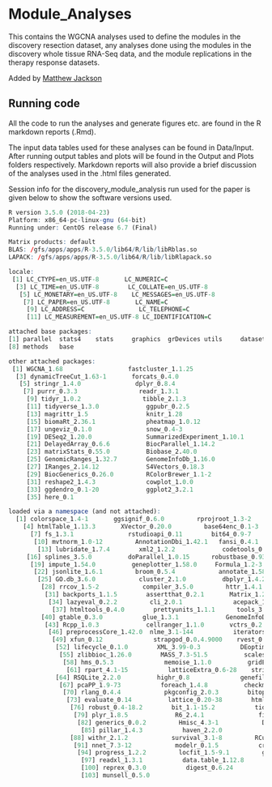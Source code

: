 # Module_Analyses

This contains the WGCNA analyses used to define the modules in the discovery resection dataset, any analyses done using the modules in the discovery whole tissue RNA-Seq data, and the module replications in the therapy response datasets.

Added by [Matthew Jackson](https://github.com/microbialman)

## Running code

All the code to run the analyses and generate figures etc. are found in the R markdown reports (.Rmd).

The input data tables used for these analyses can be found in Data/Input.
After running output tables and plots will be found in the Output and Plots folders respectively.
Markdown reports will also provide a brief discussion of the analyses used in the .html files generated.

Session info for the discovery_module_analysis run used for the paper is given below to show the software versions used.


```r
R version 3.5.0 (2018-04-23)
Platform: x86_64-pc-linux-gnu (64-bit)
Running under: CentOS release 6.7 (Final)

Matrix products: default
BLAS: /gfs/apps/apps/R-3.5.0/lib64/R/lib/libRblas.so
LAPACK: /gfs/apps/apps/R-3.5.0/lib64/R/lib/libRlapack.so

locale:
 [1] LC_CTYPE=en_US.UTF-8       LC_NUMERIC=C
  [3] LC_TIME=en_US.UTF-8        LC_COLLATE=en_US.UTF-8
   [5] LC_MONETARY=en_US.UTF-8    LC_MESSAGES=en_US.UTF-8
    [7] LC_PAPER=en_US.UTF-8       LC_NAME=C
     [9] LC_ADDRESS=C               LC_TELEPHONE=C
     [11] LC_MEASUREMENT=en_US.UTF-8 LC_IDENTIFICATION=C

attached base packages:
[1] parallel  stats4    stats     graphics  grDevices utils     datasets
[8] methods   base

other attached packages:
 [1] WGCNA_1.68                  fastcluster_1.1.25
  [3] dynamicTreeCut_1.63-1       forcats_0.4.0
   [5] stringr_1.4.0               dplyr_0.8.4
    [7] purrr_0.3.3                 readr_1.3.1
     [9] tidyr_1.0.2                 tibble_2.1.3
     [11] tidyverse_1.3.0             ggpubr_0.2.5
     [13] magrittr_1.5                knitr_1.28
     [15] biomaRt_2.36.1              pheatmap_1.0.12
     [17] ungeviz_0.1.0               snow_0.4-3
     [19] DESeq2_1.20.0               SummarizedExperiment_1.10.1
     [21] DelayedArray_0.6.6          BiocParallel_1.14.2
     [23] matrixStats_0.55.0          Biobase_2.40.0
     [25] GenomicRanges_1.32.7        GenomeInfoDb_1.16.0
     [27] IRanges_2.14.12             S4Vectors_0.18.3
     [29] BiocGenerics_0.26.0         RColorBrewer_1.1-2
     [31] reshape2_1.4.3              cowplot_1.0.0
     [33] ggdendro_0.1-20             ggplot2_3.2.1
     [35] here_0.1

loaded via a namespace (and not attached):
  [1] colorspace_1.4-1       ggsignif_0.6.0         rprojroot_1.3-2
    [4] htmlTable_1.13.3       XVector_0.20.0         base64enc_0.1-3
      [7] fs_1.3.1               rstudioapi_0.11        bit64_0.9-7
       [10] mvtnorm_1.0-12         AnnotationDbi_1.42.1   fansi_0.4.1
        [13] lubridate_1.7.4        xml2_1.2.2             codetools_0.2-16
	 [16] splines_3.5.0          doParallel_1.0.15      robustbase_0.93-5
	  [19] impute_1.54.0          geneplotter_1.58.0     Formula_1.2-3
	   [22] jsonlite_1.6.1         broom_0.5.4            annotate_1.58.0
	    [25] GO.db_3.6.0            cluster_2.1.0          dbplyr_1.4.2
	     [28] rrcov_1.5-2            compiler_3.5.0         httr_1.4.1
	      [31] backports_1.1.5        assertthat_0.2.1       Matrix_1.2-18
	       [34] lazyeval_0.2.2         cli_2.0.1              acepack_1.4.1
	        [37] htmltools_0.4.0        prettyunits_1.1.1      tools_3.5.0
		 [40] gtable_0.3.0           glue_1.3.1             GenomeInfoDbData_1.1.0
		  [43] Rcpp_1.0.3             cellranger_1.1.0       vctrs_0.2.2
		   [46] preprocessCore_1.42.0  nlme_3.1-144           iterators_1.0.12
		    [49] xfun_0.12              strapgod_0.0.4.9000    rvest_0.3.5
		     [52] lifecycle_0.1.0        XML_3.99-0.3           DEoptimR_1.0-8
		      [55] zlibbioc_1.26.0        MASS_7.3-51.5          scales_1.1.0
		       [58] hms_0.5.3              memoise_1.1.0          gridExtra_2.3
		        [61] rpart_4.1-15           latticeExtra_0.6-28    stringi_1.4.5
			 [64] RSQLite_2.2.0          highr_0.8              genefilter_1.62.0
			  [67] pcaPP_1.9-73           foreach_1.4.8          checkmate_2.0.0
			   [70] rlang_0.4.4            pkgconfig_2.0.3        bitops_1.0-6
			    [73] evaluate_0.14          lattice_0.20-38        htmlwidgets_1.5.1
			     [76] robust_0.4-18.2        bit_1.1-15.2           tidyselect_1.0.0
			      [79] plyr_1.8.5             R6_2.4.1               fit.models_0.5-14
			       [82] generics_0.0.2         Hmisc_4.3-1            DBI_1.1.0
			        [85] pillar_1.4.3           haven_2.2.0            foreign_0.8-72
				 [88] withr_2.1.2            survival_3.1-8         RCurl_1.98-1.1
				  [91] nnet_7.3-12            modelr_0.1.5           crayon_1.3.4
				   [94] progress_1.2.2         locfit_1.5-9.1         grid_3.5.0
				    [97] readxl_1.3.1           data.table_1.12.8      blob_1.2.1
				    [100] reprex_0.3.0           digest_0.6.24          xtable_1.8-4
				    [103] munsell_0.5.0
```